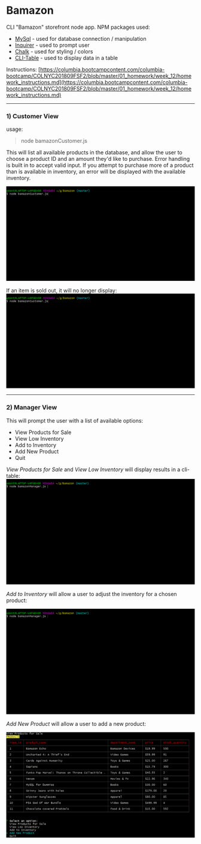 # Bamazon
CLI "Bamazon" storefront node app.
NPM packages used:
- [MySql](https://www.npmjs.com/package/mysql)  - used for database connection / manipulation
- [Inquirer](https://www.npmjs.com/package/inquirer)  - used to prompt user
- [Chalk](https://www.npmjs.com/package/chalk)  - used for styling / colors
- [CLI-Table](https://www.npmjs.com/package/cli-table) - used to display data in a table

Instructions: [https://columbia.bootcampcontent.com/columbia-bootcamp/COLNYC201809FSF2/blob/master/01_homework/week_12/homework_instructions.md](https://columbia.bootcampcontent.com/columbia-bootcamp/COLNYC201809FSF2/blob/master/01_homework/week_12/homework_instructions.md)

---
### 1) Customer View

usage:
> node bamazonCustomer.js

This will list all available products in the database, and allow the user to choose a product ID and an amount they'd like to purchase. Error handling is built in to accept valid input. If you attempt to purchase more of a product than is available in inventory, an error will be displayed with the available inventory.

![Bamazon Customer flow](\images\bamazonCustomer.gif)

If an item is sold out, it will no longer display:
![Bamazon no inventory](\images\bamazonCustomer1.gif)

---

### 2) Manager View

This will prompt the user with a list of available options:
- View Products for Sale
- View Low Inventory
- Add to Inventory
- Add New Product
- Quit

*View Products for Sale* and *View Low Inventory* will display results in a cli-table:
![View Products](\images\bamazonManager_viewInventory.gif)

*Add to Inventory* will allow a user to adjust the inventory for a chosen product:

![Add Inventory](\images\bamazonManager_addInventory.gif)

*Add New Product* will allow a user to add a new product:

![Add Product](\images\bamazonManager_addProduct.gif)
